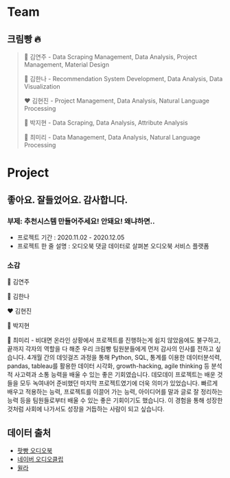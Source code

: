 # Team

## 크림빵 :fire:

> :black_heart: 김연주 - Data Scraping Management, Data Analysis, Project Management, Material Design
>
> :blue_heart: 김한나 - Recommendation System Development, Data Analysis, Data Visualization
>
> :heart: 김현진 - Project Management, Data Analysis, Natural Language Processing
>
> :green_heart: 박지현 - Data Scraping, Data Analysis, Attribute Analysis
>
> :purple_heart: 최미리 - Data Management, Data Analysis, Natural Language Processing
>


# Project

## 좋아요. 잘들었어요. 감사합니다.

### 부제: 추천시스템 만들어주세요! 안돼요! 왜냐하면..

- 프로젝트 기간 : 2020.11.02 - 2020.12.05
- 프로젝트 한 줄 설명 : 오디오북 댓글 데이터로 살펴본 오디오북 서비스 플랫폼



### 소감

:black_heart: 김연주

:blue_heart: 김한나 

:heart: 김현진

:green_heart: 박지현

:purple_heart: 최미리 - 비대면 온라인 상황에서 프로젝트를 진행하는게 쉽지 않았음에도 불구하고, 끝까지 각자의 역할을 다 해준 우리 크림빵 팀원분들에게 먼저 감사의 인사를 전하고 싶습니다. 4개월 간의 데잇걸즈 과정을 통해 Python, SQL, 통계를 이용한 데이터분석력, pandas, tableau를 활용한 데이터 시각화, growth-hacking, agile thinking 등 분석적 사고력과 소통 능력을 배울 수 있는 좋은 기회였습니다. 데모데이 프로젝트는 배운 것들을 모두 녹여내어 준비했던 마지막 프로젝트였기에 더욱 의미가 있었습니다. 빠르게 배우고 적용하는 능력, 프로젝트를 이끌어 가는 능력, 아이디어를 말과 글로 잘 정리하는 능력 등을 팀원들로부터 배울 수 있는 좋은 기회이기도 했습니다. 이 경험을 통해 성장한 것처럼 사회에 나가서도 성장을 거듭하는 사람이 되고 싶습니다. 



## 데이터 출처
- [팟빵 오디오북](http://m.podbbang.com/audiobook)
- [네이버 오디오클립](https://audioclip.naver.com/channels/3004)
- [윌라](https://www.welaaa.com/)






























